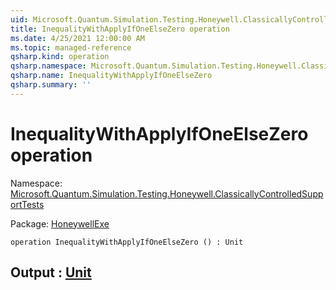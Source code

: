 ```yaml
---
uid: Microsoft.Quantum.Simulation.Testing.Honeywell.ClassicallyControlledSupportTests.InequalityWithApplyIfOneElseZero
title: InequalityWithApplyIfOneElseZero operation
ms.date: 4/25/2021 12:00:00 AM
ms.topic: managed-reference
qsharp.kind: operation
qsharp.namespace: Microsoft.Quantum.Simulation.Testing.Honeywell.ClassicallyControlledSupportTests
qsharp.name: InequalityWithApplyIfOneElseZero
qsharp.summary: ''
---
```


# InequalityWithApplyIfOneElseZero operation

Namespace: [Microsoft.Quantum.Simulation.Testing.Honeywell.ClassicallyControlledSupportTests](xref:Microsoft.Quantum.Simulation.Testing.Honeywell.ClassicallyControlledSupportTests)

Package: [HoneywellExe](https://nuget.org/packages/HoneywellExe)




```qsharp
operation InequalityWithApplyIfOneElseZero () : Unit
```


## Output : [Unit](xref:microsoft.quantum.qsharp.valueliterals#unit-literal)


